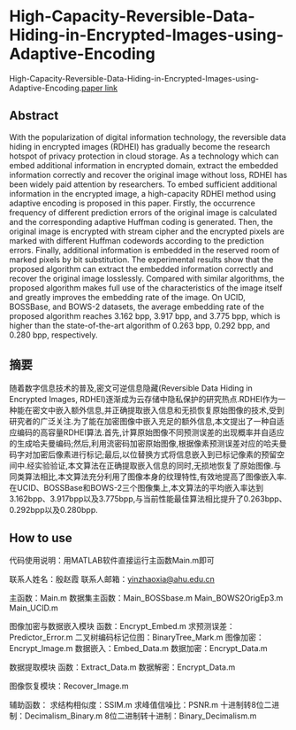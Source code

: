 # High-Capacity-Reversible-Data-Hiding-in-Encrypted-Images-using-Adaptive-Encoding

 High-Capacity-Reversible-Data-Hiding-in-Encrypted-Images-using-Adaptive-Encoding.[paper link](https://arxiv.org/abs/2102.12620 )

## Abstract
With the popularization of digital information technology, the reversible data hiding in encrypted images (RDHEI) has gradually become the research hotspot of privacy protection in cloud storage. As a technology which can embed additional information in encrypted domain, extract the embedded information correctly and recover the original image without loss, RDHEI has been widely paid attention by researchers. To embed sufficient additional information in the encrypted image, a high-capacity RDHEI method using adaptive encoding is proposed in this paper. Firstly, the occurrence frequency of different prediction errors of the original image is calculated and the corresponding adaptive Huffman coding is generated. Then, the original image is encrypted with stream cipher and the encrypted pixels are marked with different Huffman codewords according to the prediction errors. Finally, additional information is embedded in the reserved room of marked pixels by bit substitution. The experimental results show that the proposed algorithm can extract the embedded information correctly and recover the original image losslessly. Compared with similar algorithms, the proposed algorithm makes full use of the characteristics of the image itself and greatly improves the embedding rate of the image. On UCID, BOSSBase, and BOWS-2 datasets, the average embedding rate of the proposed algorithm reaches 3.162 bpp, 3.917 bpp, and 3.775 bpp, which is higher than the state-of-the-art algorithm of 0.263 bpp, 0.292 bpp, and 0.280 bpp, respectively.


## 摘要
随着数字信息技术的普及,密文可逆信息隐藏(Reversible Data Hiding in Encrypted Images, RDHEI)逐渐成为云存储中隐私保护的研究热点.RDHEI作为一种能在密文中嵌入额外信息,并正确提取嵌入信息和无损恢复原始图像的技术,受到研究者的广泛关注.为了能在加密图像中嵌入充足的额外信息,本文提出了一种自适应编码的高容量RDHEI算法.首先,计算原始图像不同预测误差的出现概率并自适应的生成哈夫曼编码;然后,利用流密码加密原始图像,根据像素预测误差对应的哈夫曼码字对加密后像素进行标记;最后,以位替换方式将信息嵌入到已标记像素的预留空间中.经实验验证,本文算法在正确提取嵌入信息的同时,无损地恢复了原始图像.与同类算法相比,本文算法充分利用了图像本身的纹理特性,有效地提高了图像嵌入率.在UCID、BOSSBase和BOWS-2三个图像集上,本文算法的平均嵌入率达到3.162bpp、3.917bpp以及3.775bpp,与当前性能最佳算法相比提升了0.263bpp、0.292bpp以及0.280bpp.


## How to use
代码使用说明：用MATLAB软件直接运行主函数Main.m即可

联系人姓名：殷赵霞
联系人邮箱：yinzhaoxia@ahu.edu.cn


主函数：Main.m
数据集主函数：Main_BOSSbase.m
	     Main_BOWS2OrigEp3.m
	     Main_UCID.m

图像加密与数据嵌入模块
函数：Encrypt_Embed.m
求预测误差：Predictor_Error.m
二叉树编码标记位图：BinaryTree_Mark.m
图像加密：Encrypt_Image.m
数据嵌入：Embed_Data.m
数据加密：Encrypt_Data.m

数据提取模块
函数：Extract_Data.m
数据解密：Encrypt_Data.m

图像恢复模块：Recover_Image.m

辅助函数：
求结构相似度：SSIM.m
求峰值信噪比：PSNR.m
十进制转8位二进制：Decimalism_Binary.m
8位二进制转十进制：Binary_Decimalism.m







